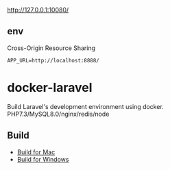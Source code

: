 http://127.0.0.1:10080/

## env
Cross-Origin Resource Sharing
```
APP_URL=http://localhost:8888/
```

# docker-laravel

Build Laravel's development environment using docker.
PHP7.3/MySQL8.0/nginx/redis/node

## Build

- [Build for Mac](https://github.com/ucan-lab/docker-laravel/wiki/Build-for-Mac)
- [Build for Windows](https://github.com/ucan-lab/docker-laravel/wiki/Build-for-Windows)
